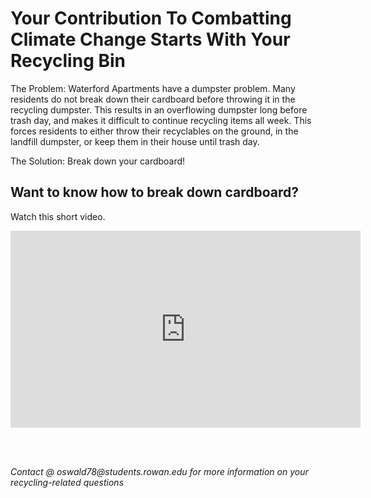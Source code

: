 # Your Contribution To Combatting Climate Change Starts With Your Recycling Bin

The Problem:
Waterford Apartments have a dumpster problem. Many residents do not break down their cardboard before throwing it in the recycling dumpster. This results in an overflowing dumpster long before trash day, and makes it difficult to continue recycling items all week. This forces residents to either throw their recyclables on the ground, in the landfill dumpster, or keep them in their house until trash day. 

The Solution:
Break down your cardboard!

## Want to know how to break down cardboard? 
Watch this short video.
<iframe width="560" height="315" src="https://www.youtube.com/embed/yPi2yNENia0" title="YouTube video player" frameborder="0" allow="accelerometer; autoplay; clipboard-write; encrypted-media; gyroscope; picture-in-picture" allowfullscreen></iframe>




<br><br>




<footer>
    <address>
        Contact @ oswald78@students.rowan.edu for more information on your recycling-related questions

